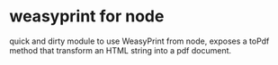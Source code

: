 # weasyprint for node

quick and dirty module to use WeasyPrint from node, exposes a toPdf method that transform an HTML string into a pdf document.


